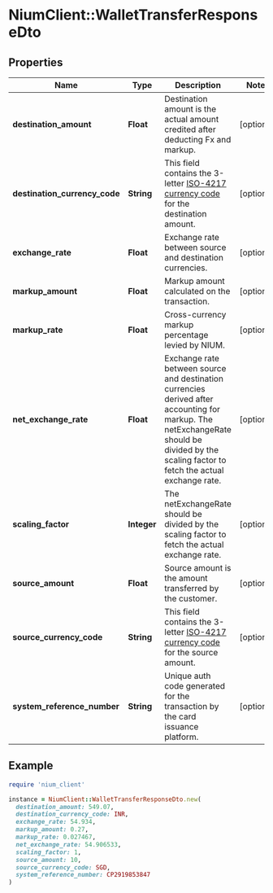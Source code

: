 # NiumClient::WalletTransferResponseDto

## Properties

| Name | Type | Description | Notes |
| ---- | ---- | ----------- | ----- |
| **destination_amount** | **Float** | Destination amount is the actual amount credited after deducting Fx and markup. | [optional] |
| **destination_currency_code** | **String** | This field contains the 3-letter [ISO-4217 currency code](https://www.iso.org/iso-4217-currency-codes.html) for the destination amount. | [optional] |
| **exchange_rate** | **Float** | Exchange rate between source and destination currencies. | [optional] |
| **markup_amount** | **Float** | Markup amount calculated on the transaction. | [optional] |
| **markup_rate** | **Float** | Cross-currency markup percentage levied by NIUM. | [optional] |
| **net_exchange_rate** | **Float** | Exchange rate between source and destination currencies derived after accounting for markup. The netExchangeRate should be divided by the scaling factor to fetch the actual exchange rate. | [optional] |
| **scaling_factor** | **Integer** | The netExchangeRate should be divided by the scaling factor to fetch the actual exchange rate. | [optional] |
| **source_amount** | **Float** | Source amount is the amount transferred by the customer. | [optional] |
| **source_currency_code** | **String** | This field contains the 3-letter [ISO-4217 currency code](https://www.iso.org/iso-4217-currency-codes.html) for the source amount. | [optional] |
| **system_reference_number** | **String** | Unique auth code generated for the transaction by the card issuance platform. | [optional] |

## Example

```ruby
require 'nium_client'

instance = NiumClient::WalletTransferResponseDto.new(
  destination_amount: 549.07,
  destination_currency_code: INR,
  exchange_rate: 54.934,
  markup_amount: 0.27,
  markup_rate: 0.027467,
  net_exchange_rate: 54.906533,
  scaling_factor: 1,
  source_amount: 10,
  source_currency_code: SGD,
  system_reference_number: CP2919853847
)
```

